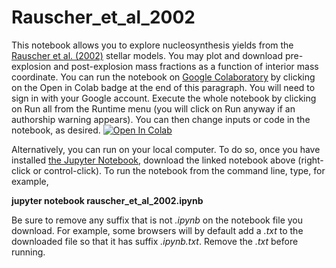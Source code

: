 # Rauscher_et_al_2002

This notebook allows you to explore nucleosynthesis yields from the [Rauscher et al. (2002)](https://ui.adsabs.harvard.edu/abs/2002ApJ...576..323R/abstract) stellar models.  You may plot and download pre-explosion and post-explosion mass fractions as a function of interior mass coordinate. You can run the notebook on [Google Colaboratory](https://colab.research.google.com) by clicking on the Open in Colab badge at the end of this paragraph.  You will need to sign in with your Google account.  Execute the whole notebook by clicking on Run all from the Runtime menu (you will click on Run anyway if an authorship warning appears).  You can then change inputs or code in the notebook, as desired.  [![Open In Colab](https://colab.research.google.com/assets/colab-badge.svg)](https://colab.research.google.com/github/mbradle/Rauscher_et_al_2002/blob/main/rauscher_et_al_2002.ipynb)

Alternatively, you can run on your local computer.  To do so, once you have installed [the Jupyter Notebook](https://jupyter.org), download the linked notebook above (right-click or control-click).  To run the notebook from the command line, type, for example,

**jupyter notebook rauscher_et_al_2002.ipynb**

Be sure to remove any suffix that is not *.ipynb* on the notebook file you download.  For example, some browsers will by default add a *.txt* to the downloaded file so that it has suffix *.ipynb.txt*.  Remove the *.txt* before running.


